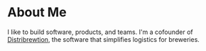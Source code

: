 # About Me

I like to build software, products, and teams. I'm a cofounder of [Distribrewtion](https://distribrewtion.com), the software that simplifies logistics for breweries.
